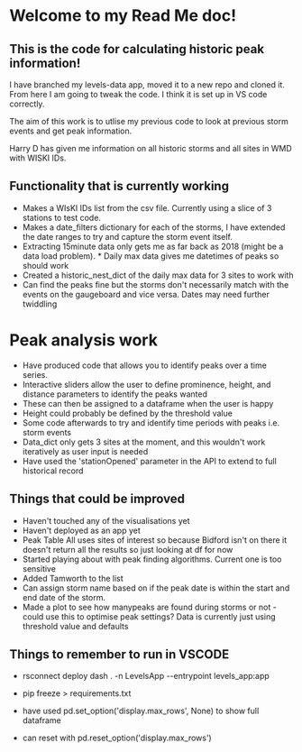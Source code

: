 # Welcome to my Read Me doc!

## This is the code for calculating historic peak information!

I have branched my levels-data app, moved it to a new repo and cloned it. From here I am going to tweak the code. I think it is set up in VS code correctly.

The aim of this work is to utlise my previous code to look at previous storm events and get peak information.

Harry D has given me information on all historic storms and all sites in WMD with WISKI IDs.

## Functionality that is currently working
* Makes a WIsKI IDs list from the csv file. Currently using a slice of 3 stations to test code.
* Makes a date_filters dictionary for each of the storms, I have extended the date ranges to try and capture the storm event itself.
* Extracting 15minute data only gets me as far back as 2018 (might be a data load problem). * Daily max data gives me datetimes of peaks so should work
* Created a historic_nest_dict of the daily max data for 3 sites to work with
* Can find the peaks fine but the storms don't necessarily match with the events on the gaugeboard and vice versa. Dates may need further twiddling

# Peak analysis work
* Have produced code that allows you to identify peaks over a time series.
* Interactive sliders allow the user to define prominence, height, and distance parameters to identify the peaks wanted
* These can then be assigned to a dataframe when the user is happy
* Height could probably be defined by the threshold value
* Some code afterwards to try and identify time periods with peaks i.e. storm events
* Data_dict only gets 3 sites at the moment, and this wouldn't work iteratively as user input is needed
* Have used the 'stationOpened' parameter in the API to extend to full historical record


## Things that could be improved
* Haven't touched any of the visualisations yet
* Haven't deployed as an app yet
* Peak Table All uses sites of interest so because Bidford isn't on there it doesn't return all the results so just looking at df for now
* Started playing about with peak finding algorithms. Current one is too sensitive
* Added Tamworth to the list
* Can assign storm name based on if the peak date is within the start and end date of the storm.
* Made a plot to see how manypeaks are found during storms or not - could use this to optimise peak settings? Data is currently just using threshold value and defaults


## Things to remember to run in VSCODE
* rsconnect deploy dash . -n LevelsApp --entrypoint levels_app:app 
* pip freeze > requirements.txt

* have used pd.set_option('display.max_rows', None) to show full dataframe
* can reset with pd.reset_option('display.max_rows')

